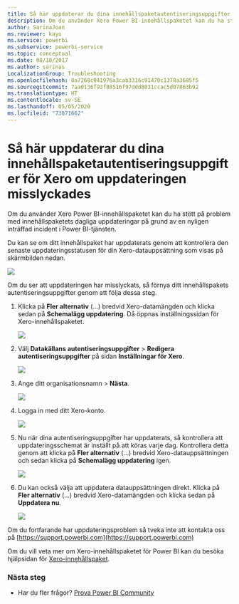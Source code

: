 ```yaml
---
title: Så här uppdaterar du dina innehållspaketautentiseringsuppgifter för Xero
description: Om du använder Xero Power BI-innehållspaketet kan du ha stött på ett problem med innehållspaketets dagliga uppdateringar på grund av en nyligen inträffad incident i Power BI-tjänsten.
author: SarinaJoan
ms.reviewer: kayu
ms.service: powerbi
ms.subservice: powerbi-service
ms.topic: conceptual
ms.date: 08/10/2017
ms.author: sarinas
LocalizationGroup: Troubleshooting
ms.openlocfilehash: 0a7268c041976a3cab3316c91470c1378a3685f5
ms.sourcegitcommit: 7aa0136f93f88516f97ddd8031ccac5d07863b92
ms.translationtype: HT
ms.contentlocale: sv-SE
ms.lasthandoff: 05/05/2020
ms.locfileid: "73871662"
---
```

# <a name="how-to-refresh-your-xero-content-pack-credentials-if-refresh-failed"></a>Så här uppdaterar du dina innehållspaketautentiseringsuppgifter för Xero om uppdateringen misslyckades
Om du använder Xero Power BI-innehållspaketet kan du ha stött på problem med innehållspaketets dagliga uppdateringar på grund av en nyligen inträffad incident i Power BI-tjänsten.

Du kan se om ditt innehållspaket har uppdaterats genom att kontrollera den senaste uppdateringsstatusen för din Xero-datauppsättning som visas på skärmbilden nedan.

![](media/service-refresh-xero-credentials/powerbi-xero-refresh-failed.png)

Om du ser att uppdateringen har misslyckats, så förnya ditt innehållspakets autentiseringsuppgifter genom att följa dessa steg.

1. Klicka på **Fler alternativ** (...) bredvid Xero-datamängden och klicka sedan på **Schemalägg uppdatering**. Då öppnas inställningssidan för Xero-innehållspaketet.
   
    ![](media/service-refresh-xero-credentials/powerbi-xero-schedule-refresh.png)
2. Välj **Datakällans autentiseringsuppgifter** > **Redigera autentiseringsuppgifter** på sidan **Inställningar för Xero**.
   
    ![](media/service-refresh-xero-credentials/powerbi-xero-settings-page.png)
3. Ange ditt organisationsnamn > **Nästa**.
   
    ![](media/service-refresh-xero-credentials/powerbi-xero-configure.png)
4. Logga in med ditt Xero-konto.
   
    ![](media/service-refresh-xero-credentials/powerbi-xero-welcome.png)
5. Nu när dina autentiseringsuppgifter har uppdaterats, så kontrollera att uppdateringsschemat är inställt på att köras varje dag. Kontrollera detta genom att klicka på **Fler alternativ** (...) bredvid Xero-datauppsättningen och sedan klicka på **Schemalägg uppdatering** igen.
   
    ![](media/service-refresh-xero-credentials/powerbi-xero-refresh-schedule.png)
6. Du kan också välja att uppdatera datauppsättningen direkt. Klicka på **Fler alternativ** (...) bredvid Xero-datamängden och klicka sedan på **Uppdatera nu**.
   
    ![](media/service-refresh-xero-credentials/powerbi-xero-refresh-now.png)

Om du fortfarande har uppdateringsproblem så tveka inte att kontakta oss på [https://support.powerbi.com](https://support.powerbi.com) 

Om du vill veta mer om Xero-innehållspaketet för Power BI kan du besöka hjälpsidan för [Xero-innehållspaket](service-connect-to-xero.md).

### <a name="next-steps"></a>Nästa steg
* Har du fler frågor? [Prova Power BI Community](https://community.powerbi.com/)

